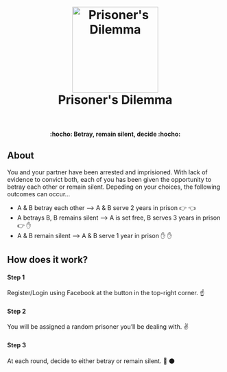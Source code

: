 <h1 align="center">
  <br>
  <a href="#" target="_blank">
    <img width="200px" src="https://raw.githubusercontent.com/jcbages/prisoners-dilemma/master/public/img/bg.png" alt="Prisoner's Dilemma">
  </a>
  <br>
  Prisoner's Dilemma
  <br>
  <br>
</h1>

<h4 align="center">:hocho: Betray, remain silent, decide :hocho:</h4>

## About

You and your partner have been arrested and imprisioned. 
With lack of evidence to convict both, each of you has been given 
the opportunity to betray each other or remain silent. Depeding on 
your choices, the following outcomes can occur&hellip;

  - A & B betray each other —> A & B serve 2 years in prison :point_right: :point_left:
  - A betrays B, B remains silent —> A is set free, B serves 3 years in prison :point_right: :raised_hand:
  - A & B remain silent —> A & B serve 1 year in prison :raised_hand: :raised_hand:

## How does it work?

#### Step 1
Register/Login using Facebook at the button in the top-right corner. :point_up:

#### Step 2
You will be assigned a random prisoner you’ll be dealing with. :v:
 
#### Step 3
At each round, decide to either betray or remain silent. :red_circle: :black_circle:
